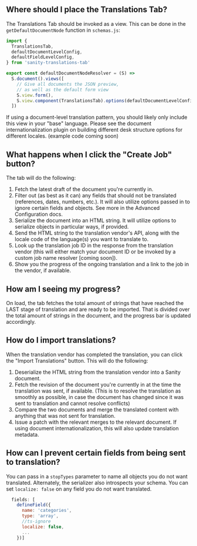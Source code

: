 ## Where should I place the Translations Tab?

The Translations Tab should be invoked as a view. This can be done in the `getDefaultDocumentNode` function in `schemas.js`:

```js
import {
  TranslationsTab,
  defaultDocumentLevelConfig,
  defaultFieldLevelConfig,
} from 'sanity-translations-tab'

export const defaultDocumentNodeResolver = (S) =>
  S.document().views([
    // Give all documents the JSON preview,
    // as well as the default form view
    S.view.form(),
    S.view.component(TranslationsTab).options(defaultDocumentLevelConfig),
  ])
```

If using a document-level translation pattern, you should likely only include this view in your "base" language. Please see the document internationalization plugin on building different desk structure options for different locales. (example code coming soon)

## What happens when I click the "Create Job" button?

The tab will do the following:

1. Fetch the latest draft of the document you're currently in.
2. Filter out (as best as it can) any fields that should not be translated (references, dates, numbers, etc.). It will also utilize options passed in to ignore certain fields and objects. See more in the Advanced Configuration docs.
3. Serialize the document into an HTML string. It will utilize options to serialize objects in particular ways, if provided.
4. Send the HTML string to the translation vendor's API, along with the locale code of the language(s) you want to translate to.
5. Look up the translation job ID in the response from the translation vendor (this will either match your document ID or be invoked by a custom job name resolver [coming soon]).
6. Show you the progress of the ongoing translation and a link to the job in the vendor, if available.

## How am I seeing my progress?

On load, the tab fetches the total amount of strings that have reached the LAST stage of translation and are ready to be imported. That is divided over the total amount of strings in the document, and the progress bar is updated accordingly.

## How do I import translations?

When the translation vendor has completed the translation, you can click the "Import Translations" button. This will do the following:

1. Deserialize the HTML string from the translation vendor into a Sanity document.
2. Fetch the revision of the document you're currently in at the time the translation was sent, if available. (This is to resolve the translation as smoothly as possible, in case the document has changed since it was sent to translation and cannot resolve conflicts)
3. Compare the two documents and merge the translated content with anything that was not sent for translation.
4. Issue a patch with the relevant merges to the relevant document. If using document internationalization, this will also update translation metadata.

## How can I prevent certain fields from being sent to translation?

You can pass in a `stopTypes` parameter to name all objects you do not want translated. Alternately, the serializer also introspects your schema. You can set `localize: false` on any field you do not want translated.

```js
  fields: [
    defineField({
      name: 'categories',
      type: 'array',
      //ts-ignore
      localize: false,
      ...
    })]
```
